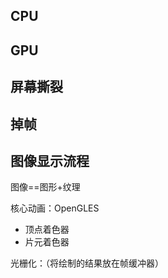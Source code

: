 ## CPU

## GPU

## 屏幕撕裂

## 掉帧

## 图像显示流程



图像==图形+纹理

核心动画：OpenGLES

* 顶点着色器
* 片元着色器

光栅化：（将绘制的结果放在帧缓冲器）